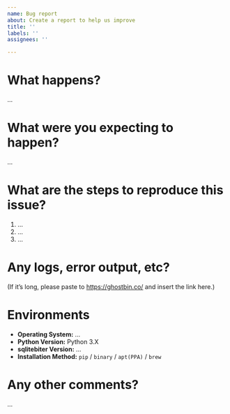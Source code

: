 ```yaml
---
name: Bug report
about: Create a report to help us improve
title: ''
labels: ''
assignees: ''

---
```


# What happens?
…


# What were you expecting to happen?
…


# What are the steps to reproduce this issue?
1. …
2. …
3. …


# Any logs, error output, etc?
(If it’s long, please paste to https://ghostbin.co/ and insert the link here.)


# Environments
- **Operating System:** …
- **Python Version:** Python 3.X
- **sqlitebiter Version:** …
- **Installation Method:** `pip` / `binary` / `apt(PPA)` / `brew`


# Any other comments?
…
